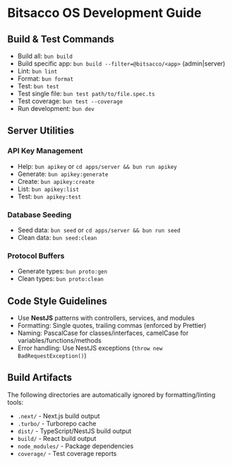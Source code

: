 # Bitsacco OS Development Guide

## Build & Test Commands

- Build all: `bun build`
- Build specific app: `bun build --filter=@bitsacco/<app>` (admin|server)
- Lint: `bun lint`
- Format: `bun format`
- Test: `bun test`
- Test single file: `bun test path/to/file.spec.ts`
- Test coverage: `bun test --coverage`
- Run development: `bun dev`

## Server Utilities

### API Key Management

- Help: `bun apikey` or `cd apps/server && bun run apikey`
- Generate: `bun apikey:generate`
- Create: `bun apikey:create`
- List: `bun apikey:list`
- Test: `bun apikey:test`

### Database Seeding

- Seed data: `bun seed` or `cd apps/server && bun run seed`
- Clean data: `bun seed:clean`

### Protocol Buffers

- Generate types: `bun proto:gen`
- Clean types: `bun proto:clean`

## Code Style Guidelines

- Use **NestJS** patterns with controllers, services, and modules
- Formatting: Single quotes, trailing commas (enforced by Prettier)
- Naming: PascalCase for classes/interfaces, camelCase for variables/functions/methods
- Error handling: Use NestJS exceptions (`throw new BadRequestException()`)

## Build Artifacts

The following directories are automatically ignored by formatting/linting tools:

- `.next/` - Next.js build output
- `.turbo/` - Turborepo cache
- `dist/` - TypeScript/NestJS build output
- `build/` - React build output
- `node_modules/` - Package dependencies
- `coverage/` - Test coverage reports
